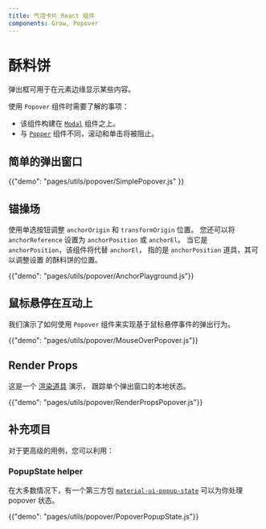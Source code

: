 ```yaml
---
title: 气泡卡片 React 组件
components: Grow, Popover
---
```

# 酥料饼

<p class="description">弹出框可用于在元素边缘显示某些内容。</p>

使用 `Popover` 组件时需要了解的事项：

- 该组件构建在 [`Modal`](/utils/modal/) 组件之上。
- 与 [`Popper`](/utils/popper/) 组件不同，滚动和单击将被阻止。

## 简单的弹出窗口

{{"demo": "pages/utils/popover/SimplePopover.js" }}

## 锚操场

使用单选按钮调整 `anchorOrigin` 和 `transformOrigin` 位置。 您还可以将 `anchorReference` 设置为 `anchorPosition` 或 `anchorEl`。 当它是 `anchorPosition`，该组件将代替 `anchorEl`， 指的是 `anchorPosition` 道具，其可以调整设置 的酥料饼的位置。

{{"demo": "pages/utils/popover/AnchorPlayground.js"}}

## 鼠标悬停在互动上

我们演示了如何使用 `Popover` 组件来实现基于鼠标悬停事件的弹出行为。

{{"demo": "pages/utils/popover/MouseOverPopover.js"}}

## Render Props

这是一个 [渲染道具](https://reactjs.org/docs/render-props.html) 演示， 跟踪单个弹出窗口的本地状态。

{{"demo": "pages/utils/popover/RenderPropsPopover.js"}}

## 补充项目

对于更高级的用例，您可以利用：

### PopupState helper

在大多数情况下，有一个第三方包 [`material-ui-popup-state`](https://github.com/jcoreio/material-ui-popup-state) 可以为你处理popover 状态。

{{"demo": "pages/utils/popover/PopoverPopupState.js"}}